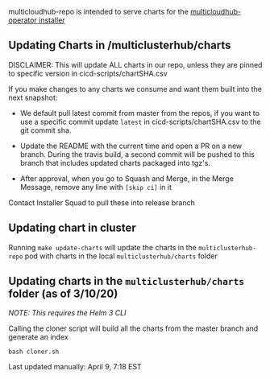 multicloudhub-repo is intended to serve charts for the [multicloudhub-operator installer](https://github.com/open-cluster-management/multicloudhub-operator)

## Updating Charts in /multiclusterhub/charts 
DISCLAIMER: This will update ALL charts in our repo, unless they are pinned to specific version in cicd-scripts/chartSHA.csv

If you make changes to any charts we consume and want them built into the next snapshot: 
- We default pull latest commit from master from the repos, if you want to use a specific commit update `latest` in cicd-scripts/chartSHA.csv to the git commit sha. 

- Update the README with the current time and open a PR on a new branch. During the travis build, a second commit will be pushed to this branch that includes updated charts packaged into tgz's. 

- After approval, when you go to Squash and Merge, in the Merge Message, remove any line with `[skip ci]` in it

Contact Installer Squad to pull these into release branch

## Updating chart in cluster
Running `make update-charts` will update the charts in the `multiclusterhub-repo` pod with charts in the local `multiclusterhub/charts` folder

## Updating charts in the `multiclusterhub/charts` folder (as of 3/10/20)


*NOTE: This requires the Helm 3 CLI*

Calling the cloner script will build all the charts from the master branch and generate an index
```console
bash cloner.sh
```

Last updated manually: April 9, 7:18 EST


